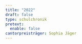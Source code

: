 ```yaml
---
title: "2022"
draft: false
type: schulchronik
pretext:
  enable: false
cantorpreisträger: Sophia Jäger
---
```




